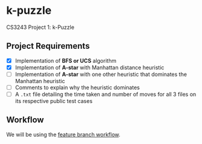 # k-puzzle

CS3243 Project 1: k-Puzzle

## Project Requirements

- [x] Implementation of **BFS or UCS** algorithm
- [x] Implementation of **A-star** with Manhattan distance heuristic
- [ ] Implementation of **A-star** with one other heuristic that dominates the
      Manhattan heuristic
- [ ] Comments to explain why the heuristic dominates
- [ ] A `.txt` file detailing the time taken and number of moves for all 3 files
      on its respective public test cases

## Workflow

We will be using the [feature branch workflow](https://www.atlassian.com/git/tutorials/comparing-workflows/feature-branch-workflow).
